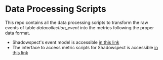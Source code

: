 # Data Processing Scripts
This repo contains all the data processing scripts to transform the raw events of table *datacollection_event* into the metrics following the proper data format.


- Shadowspect's event model is accessible [in this link](https://docs.google.com/document/d/1lNQpNpHXyaSKlwq2lJzYX9oow8EEg-_EbSry8z4Ljw0/edit)
- The interface to access metric scripts for Shadowspect is accessible [in this link](https://docs.google.com/document/d/1ruENYhgBt4Wh9VLOv7vzOrxN5IBdJ6rcdopmvzSKiv8)  
